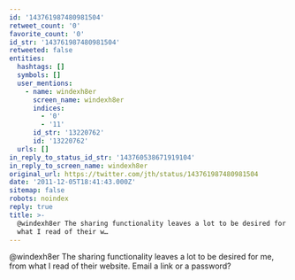 ```yaml
---
id: '143761987480981504'
retweet_count: '0'
favorite_count: '0'
id_str: '143761987480981504'
retweeted: false
entities:
  hashtags: []
  symbols: []
  user_mentions:
    - name: windexh8er
      screen_name: windexh8er
      indices:
        - '0'
        - '11'
      id_str: '13220762'
      id: '13220762'
  urls: []
in_reply_to_status_id_str: '143760538671919104'
in_reply_to_screen_name: windexh8er
original_url: https://twitter.com/jth/status/143761987480981504
date: '2011-12-05T18:41:43.000Z'
sitemap: false
robots: noindex
reply: true
title: >-
  @windexh8er The sharing functionality leaves a lot to be desired for me, from
  what I read of their w…
---
```


@windexh8er The sharing functionality leaves a lot to be desired for me, from what I read of their website. Email a link or a password?